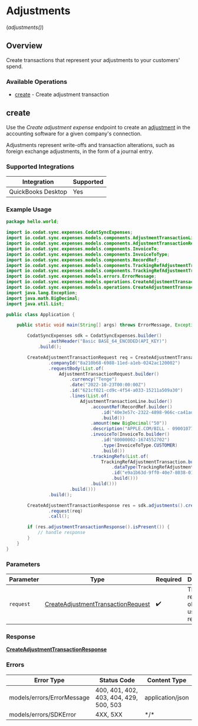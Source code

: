 # Adjustments
(*adjustments()*)

## Overview

Create transactions that represent your adjustments to your customers' spend.

### Available Operations

* [create](#create) - Create adjustment transaction

## create

Use the *Create adjustment expense* endpoint to create an [adjustment](https://docs.codat.io/sync-for-expenses-api#/schemas/AdjustmentTransactionRequest) in the accounting software for a given company's connection. 

Adjustments represent write-offs and transaction alterations, such as foreign exchange adjustments, in the form of a journal entry. 

### Supported Integrations

| Integration           | Supported |
|-----------------------|-----------|
| QuickBooks Desktop    | Yes       |

### Example Usage

```java
package hello.world;

import io.codat.sync.expenses.CodatSyncExpenses;
import io.codat.sync.expenses.models.components.AdjustmentTransactionLine;
import io.codat.sync.expenses.models.components.AdjustmentTransactionRequest;
import io.codat.sync.expenses.models.components.InvoiceTo;
import io.codat.sync.expenses.models.components.InvoiceToType;
import io.codat.sync.expenses.models.components.RecordRef;
import io.codat.sync.expenses.models.components.TrackingRefAdjustmentTransaction;
import io.codat.sync.expenses.models.components.TrackingRefAdjustmentTransactionDataType;
import io.codat.sync.expenses.models.errors.ErrorMessage;
import io.codat.sync.expenses.models.operations.CreateAdjustmentTransactionRequest;
import io.codat.sync.expenses.models.operations.CreateAdjustmentTransactionResponse;
import java.lang.Exception;
import java.math.BigDecimal;
import java.util.List;

public class Application {

    public static void main(String[] args) throws ErrorMessage, Exception {

        CodatSyncExpenses sdk = CodatSyncExpenses.builder()
                .authHeader("Basic BASE_64_ENCODED(API_KEY)")
            .build();

        CreateAdjustmentTransactionRequest req = CreateAdjustmentTransactionRequest.builder()
                .companyId("8a210b68-6988-11ed-a1eb-0242ac120002")
                .requestBody(List.of(
                    AdjustmentTransactionRequest.builder()
                        .currency("Tenge")
                        .date("2022-10-23T00:00:00Z")
                        .id("621cf021-cd9c-4f54-a033-15211a509a30")
                        .lines(List.of(
                            AdjustmentTransactionLine.builder()
                                .accountRef(RecordRef.builder()
                                    .id("40e3e57c-2322-4898-966c-ca41adfd23fd")
                                    .build())
                                .amount(new BigDecimal("50"))
                                .description("APPLE.COM/BILL - 09001077498 - Card Ending: 4590")
                                .invoiceTo(InvoiceTo.builder()
                                    .id("80000002-1674552702")
                                    .type(InvoiceToType.CUSTOMER)
                                    .build())
                                .trackingRefs(List.of(
                                    TrackingRefAdjustmentTransaction.builder()
                                        .dataType(TrackingRefAdjustmentTransactionDataType.TRACKING_CATEGORIES)
                                        .id("e9a1b63d-9ff0-40e7-8038-016354b987e6")
                                        .build()))
                                .build()))
                        .build()))
                .build();

        CreateAdjustmentTransactionResponse res = sdk.adjustments().create()
                .request(req)
                .call();

        if (res.adjustmentTransactionResponse().isPresent()) {
            // handle response
        }
    }
}
```

### Parameters

| Parameter                                                                                           | Type                                                                                                | Required                                                                                            | Description                                                                                         |
| --------------------------------------------------------------------------------------------------- | --------------------------------------------------------------------------------------------------- | --------------------------------------------------------------------------------------------------- | --------------------------------------------------------------------------------------------------- |
| `request`                                                                                           | [CreateAdjustmentTransactionRequest](../../models/operations/CreateAdjustmentTransactionRequest.md) | :heavy_check_mark:                                                                                  | The request object to use for the request.                                                          |

### Response

**[CreateAdjustmentTransactionResponse](../../models/operations/CreateAdjustmentTransactionResponse.md)**

### Errors

| Error Type                             | Status Code                            | Content Type                           |
| -------------------------------------- | -------------------------------------- | -------------------------------------- |
| models/errors/ErrorMessage             | 400, 401, 402, 403, 404, 429, 500, 503 | application/json                       |
| models/errors/SDKError                 | 4XX, 5XX                               | \*/\*                                  |